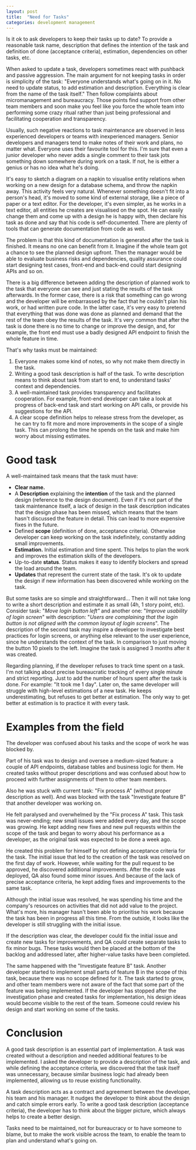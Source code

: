 ```yaml
---
layout: post
title:  "Need for Tasks"
categories: development management
---
```


Is it ok to ask developers to keep their tasks up to date? To provide a reasonable task name, description that defines the intention of the task and definition of done (acceptance criteria), estimation, dependencies on other tasks, etc.

When asked to update a task, developers sometimes react with pushback and passive aggression. The main argument for not keeping tasks in order is simplicity of the task: "Everyone understands what's going on in it. No need to update status, to add estimation and description. Everything is clear from the name of the task itself." Then follow complaints about micromanagement and bureaucracy. Those points find support from other team members and soon make you feel like you force the whole team into performing some crazy ritual rather than just being professional and facilitating cooperation and transparency.

Usually, such negative reactions to task maintenance are observed in less experienced developers or teams with inexperienced managers. Senior developers and managers tend to make notes of their work and plans, no matter what. Everyone uses their favourite tool for this. I'm sure that even a junior developer who never adds a single comment to their task jots something down somewhere during work on a task. If not, he is either a genius or has no idea what he's doing.

It's easy to sketch a diagram on a napkin to visualise entity relations when working on a new design for a database schema, and throw the napkin away. This activity feels very natural. Whenever something doesn't fit into a person's head, it's moved to some kind of external storage, like a piece of paper or a text editor. For the developer, it's even simpler, as he works in a text editor, all entities he creates are visualised on the spot. He can easily change them and come up with a design he is happy with, then declare his task as done and say that his code is self-documented. There are plenty of tools that can generate documentation from code as well.

The problem is that this kind of documentation is generated after the task is finished. It means no one can benefit from it. Imagine if the whole team got a chance to see the planned design upfront. Then the manager would be able to evaluate business risks and dependencies, quality assurance could start designing test cases, front-end and back-end could start designing APIs and so on.

There is a big difference between adding the description of planned work to the task that everyone can see and just stating the results of the task afterwards. In the former case, there is a risk that something can go wrong and the developer will be embarrassed by the fact that he couldn't plan his work, or had written pure code. In the latter case, it's very easy to pretend that everything that was done was done as planned and demand that the rest of the team obey the results of the task. It's very common that after the task is done there is no time to change or improve the design, and, for example, the front end must use a badly designed API endpoint to finish the whole feature in time.

That's why tasks must be maintained:
1. Everyone makes some kind of notes, so why not make them directly in the task.
2. Writing a good task description is half of the task. To write description means to think about task from start to end, to understand tasks' context and dependencies.
3. A well-maintained task provides transparency and facilitates cooperation. For example, front-end developer can take a look at progress of back-end task and start working on API calls, or provide his suggestions for the API.
4. A clear scope definition helps to release stress from the developer, as he can try to fit more and more improvements in the scope of a single task. This can prolong the time he spends on the task and make him worry about missing estimates.

# Good task
A well-maintained task means that the task must have:
- **Clear name.**
- A **Description** explaining the **intention** of the task and the planned design (reference to the design document). Even if it's not part of the task maintenance itself, a lack of design in the task description indicates that the design phase has been missed, which means that the team hasn't discussed the feature in detail. This can lead to more expensive fixes in the future.
- Defined **scope** (definition of done, acceptance criteria). Otherwise developer can keep working on the task indefinitely, constantly adding small improvements.
- **Estimation.**  Initial estimation and time spent. This helps to plan the work and improves the estimation skills of the developers.
- Up-to-date **status**. Status makes it easy to identify blockers and spread the load around the team.
- **Updates** that represent the current state of the task. It's ok to update the design if new information has been discovered while working on the task.

But some tasks are so simple and straightforward... Then it will not take long to write a short description and estimate it as small (4h, 1 story point, etc). Consider task: "*Move login button left"* and another one: "*Improve usability of login screen*" with description: "*Users are complaining that the login button is not aligned with the common layout of login screens*". The description of the second task may inspire a developer to investigate best practices for login screens, or anything else relevant to the user experience, since he understands the context of the task. In comparison to just moving the button 10 pixels to the left. Imagine the task is assigned 3 months after it was created.

Regarding planning, if the developer refuses to track time spent on a task. I'm not talking about precise bureaucratic tracking of every single minute and strict reporting. Just to add the number of hours spent after the task is done. For example: "It took me 1 day". Later on, the same developer will struggle with high-level estimations of a new task. He keeps underestimating, but refuses to get better at estimation. The only way to get better at estimation is to practice it with every task.

# Examples from the field
The developer was confused about his tasks and the scope of work he was blocked by.

Part of his task was to design and oversee a medium-sized feature: a couple of API endpoints, database tables and business logic for them. He created tasks without proper descriptions and was confused about how to proceed with further assignments of them to other team members. 

Also he was stuck with current task: "Fix process A" (without proper description as well). And was blocked with the task "Investigate feature B" that another developer was working on.

He felt paralysed and overwhelmed by the "Fix process A" task. This task was never-ending; new small issues were added every day, and the scope was growing. He kept adding new fixes and new pull requests within the scope of the task and began to worry about his performance as a developer, as the original task was expected to be done a week ago.

He created this problem for himself by not defining acceptance criteria for the task. The initial issue that led to the creation of the task was resolved on the first day of work. However, while waiting for the pull request to be approved, he discovered additional improvements. After the code was deployed, QA also found some minor issues. And because of the lack of precise acceptance criteria, he kept adding fixes and improvements to the same task.

Although the initial issue was resolved, he was spending his time and the company's resources on activities that did not add value to the project. What's more, his manager hasn't been able to prioritise his work because the task has been in progress all this time. From the outside, it looks like the developer is still struggling with the initial issue.

If the description was clear, the developer could fix the initial issue and create new tasks for improvements, and QA could create separate tasks to fix minor bugs. These tasks would then be placed at the bottom of the backlog and addressed later, after higher-value tasks have been completed.

The same happened with the "Investigate feature B" task. Another developer started to implement small parts of feature B in the scope of this task, because there was no scope defined for it. The task started to grow, and other team members were not aware of the fact that some part of the feature was being implemented. If the developer has stopped after the investigation phase and created tasks for implementation, his design ideas would become visible to the rest of the team. Someone could review his design and start working on some of the tasks.

# Conclusion
A good task description is an essential part of implementation. A task was created without a description and needed additional features to be implemented. I asked the developer to provide a description of the task, and while defining the acceptance criteria, we discovered that the task itself was unnecessary, because similar business logic had already been implemented, allowing us to reuse existing functionality.

A task description acts as a contract and agreement between the developer, his team and his manager. It nudges the developer to think about the design and catch simple errors early. To write a good task description (acceptance criteria), the developer has to think about the bigger picture, which always helps to create a better design.

Tasks need to be maintained, not for bureaucracy or to have someone to blame, but to make the work visible across the team, to enable the team to plan and understand what's going on.